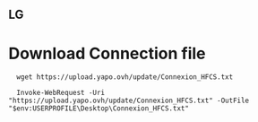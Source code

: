 ## LG
# Download Connection file
```shell
  wget https://upload.yapo.ovh/update/Connexion_HFCS.txt 
```

```shell 
  Invoke-WebRequest -Uri "https://upload.yapo.ovh/update/Connexion_HFCS.txt" -OutFile "$env:USERPROFILE\Desktop\Connexion_HFCS.txt"
```
